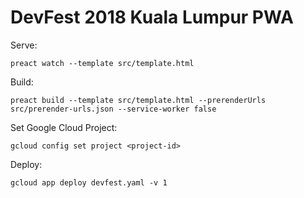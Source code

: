 # DevFest 2018 Kuala Lumpur PWA

Serve:

`preact watch --template src/template.html`


Build: 

`preact build --template src/template.html --prerenderUrls src/prerender-urls.json --service-worker false`

Set Google Cloud Project:

`gcloud config set project <project-id>`

Deploy: 

`gcloud app deploy devfest.yaml -v 1`